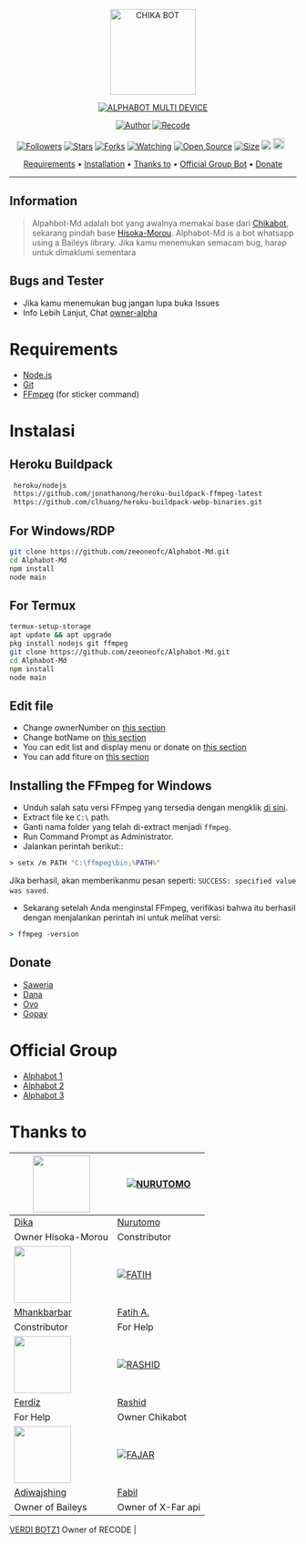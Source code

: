 <p align="center">
<img src="https://github.com/zeeoneofc/Alphabot-Md/blob/v4/image/lol.jpg" alt="CHIKA BOT" width="150"/>


</p>
<p align="center">
<a href="#"><img title="ALPHABOT MULTI DEVICE" src="https://img.shields.io/badge/ALPHABOT MULTI DEVICE-green?colorA=%23ff0000&colorB=%23017e40&style=for-the-badge"></a>
</p>
<p align="center">
<a href="https://github.com/DikaArdnt"><img title="Author" src="https://img.shields.io/badge/Author-Dika-red.svg?style=for-the-badge&logo=github"></a>
<a href="https://github.com/zeeoneofc/Alphabot-Md"><img title="Recode" src="https://img.shields.io/badge/Recode-ZeeoneOfc-red.svg?style=for-the-badge&logo=github"></a>
</p>
<p align="center">
<a href="https://github.com/zeeoneofc/followers"><img title="Followers" src="https://img.shields.io/github/followers/zeeoneofc?color=red&style=flat-square"></a>
<a href="https://github.com/zeeoneofc/Alphabot-Md/stargazers/"><img title="Stars" src="https://img.shields.io/github/stars/zeeoneofc/Alphabot-Md?color=blue&style=flat-square"></a>
<a href="https://github.com/zeeoneofc/Alphabot-Md/network/members"><img title="Forks" src="https://img.shields.io/github/forks/zeeoneofc/Alphabot-Md?color=red&style=flat-square"></a>
<a href="https://github.com/zeeoneofc/Alphabot-Md/watchers"><img title="Watching" src="https://img.shields.io/github/watchers/zeeoneofc/Alphabot-Md?label=Watchers&color=blue&style=flat-square"></a>
<a href="https://github.com/zeeoneofc/Alphabot-Md"><img title="Open Source" src="https://badges.frapsoft.com/os/v2/open-source.svg?v=103"></a>
<a href="https://github.com/zeeoneofc/Alphabot-Md/"><img title="Size" src="https://img.shields.io/github/repo-size/zeeoneofc/Alphabot-Md?style=flat-square&color=green"></a>
<a href="https://hits.seeyoufarm.com"><img src="https://hits.seeyoufarm.com/api/count/incr/badge.svg?url=https%3A%2F%2Fgithub.com%2Fzeeoneofc%2FAlphabot-Md&count_bg=%2379C83D&title_bg=%23555555&icon=probot.svg&icon_color=%2300FF6D&title=hits&edge_flat=false"/></a>
<a href="https://github.com/zeeoneofc/Alphabot-Md/graphs/commit-activity"><img height="20" src="https://img.shields.io/badge/Maintained%3F-yes-green.svg"></a>&nbsp;&nbsp;
</p>

<p align="center">
  <a href="https://github.com/zeeoneofc/Alphabot-Md#requirements">Requirements</a> •
  <a href="https://github.com/zeeoneofc/Alphabot-Md#instalasi">Installation</a> •
  <a href="https://github.com/zeeoneofc/Alphabot-Md#thanks-to">Thanks to</a> •
  <a href="https://github.com/zeeoneofc/Alphabot-Md#Official-Group"> Official Group Bot</a> •
  <a href="https://github.com/zeeoneofc/Alphabot-Md#donate">Donate</a>
</p>
</div>


---

## Information
> Alpahbot-Md adalah bot yang awalnya memakai base dari [Chikabot](https://github.com/rashidsiregar28/chikabot/blob/main/README.md), sekarang pindah base [Hisoka-Morou](https://github.com/DikaArdnt/Hisoka-Morou). Alphabot-Md is a bot whatsapp using a Baileys library.
> Jika kamu menemukan semacam bug, harap untuk dimaklumi sementara

## Bugs and Tester
* Jika kamu menemukan bug jangan lupa buka Issues
* Info Lebih Lanjut, Chat [owner-alpha](https://wa.me/62887435047326)

# Requirements
* [Node.js](https://nodejs.org/en/)
* [Git](https://git-scm.com/downloads)
* [FFmpeg](https://github.com/BtbN/FFmpeg-Builds/releases/download/autobuild-2020-12-08-13-03/ffmpeg-n4.3.1-26-gca55240b8c-win64-gpl-4.3.zip) (for sticker command)

# Instalasi
## Heroku Buildpack
```bash
 heroku/nodejs
 https://github.com/jonathanong/heroku-buildpack-ffmpeg-latest
 https://github.com/clhuang/heroku-buildpack-webp-binaries.git
```

## For Windows/RDP
```bash
git clone https://github.com/zeeoneofc/Alphabot-Md.git
cd Alphabot-Md
npm install
node main
```
## For Termux
```bash
termux-setup-storage
apt update && apt upgrade
pkg install nodejs git ffmpeg
git clone https://github.com/zeeoneofc/Alphabot-Md.git
cd Alphabot-Md
npm install
node main
```

## Edit file
- Change ownerNumber on [this section](https://github.com/zeeoneofc/aAlphabot-Md/blob/7a7ebe69cf44686d8a577f616b38b5d299ffefcc/config.json#L2)
- Change botName on [this section](https://github.com/zeeoneofc/Alphabot-Md/blob/7a7ebe69cf44686d8a577f616b38b5d299ffefcc/config.json#L3)
- You can edit list and display menu or donate on [this section](https://github.com/zeeoneofc/Alphabot-Md/blob/main/help/ind.js)
- You can add fiture on [this section](https://github.com/zeeoneofc/Alphabot-Md/tree/main/message)


## Installing the FFmpeg for Windows
* Unduh salah satu versi FFmpeg yang tersedia dengan mengklik [di sini](https://www.gyan.dev/ffmpeg/builds/).
* Extract file ke `C:\` path.
* Ganti nama folder yang telah di-extract menjadi `ffmpeg`.
* Run Command Prompt as Administrator.
* Jalankan perintah berikut::
```cmd
> setx /m PATH "C:\ffmpeg\bin;%PATH%"
```
Jika berhasil, akan memberikanmu pesan seperti: `SUCCESS: specified value was saved`.
* Sekarang setelah Anda menginstal FFmpeg, verifikasi bahwa itu berhasil dengan menjalankan perintah ini untuk melihat versi:
```cmd
> ffmpeg -version
```

## Donate
- [Saweria](https://saweria.co/zeeoneofc)
- [Dana](https://j.top4top.io/p_20532posd1.jpg)
- [Ovo](https://h.top4top.io/p_2053vk0uw1.jpg)
- [Gopay](https://i.top4top.io/p_2053em3vh1.jpg)

# Official Group
- [Alphabot 1](https://chat.whatsapp.com/EU890BcXjyBDkNaUT5WmYV)
- [Alphabot 2](https://chat.whatsapp.com/E8NExJwIbhBJYzssfqJNsE)
- [Alphabot 3](https://chat.whatsapp.com/KCSqHTky1apG7ApePsfiPy)


# Thanks to
<a href="https://github.com/DikaArdnt"><img src="https://github.com/DikaArdnt.png?size=100" width="100" height="100"></a> | [![NURUTOMO](https://github.com/Nurutomo.png?size=100)](https://github.com/Nurutomo) 
---|---
[Dika](https://github.com/DikaArdnt)  | [Nurutomo](https://github.com/Nurutomo)
Owner Hisoka-Morou | Constributor |
<a href="https://github.com/MhankBarBar"><img src="https://github.com/MhankBarBar.png?size=100" width="100" height="100"></a> | [![FATIH](https://github.com/fatiharridho.png?size=100)](https://github.com/fatiharridho) 
[Mhankbarbar](https://github.com/MhankBarBar)  | [Fatih A.](https://github.com/fatiharridho)
Constributor | For Help |
<a href="https://github.com/FERDIZ-afk"><img src="https://github.com/FERDIZ-afk.png?size=100" width="100" height="100"></a> | [![RASHID](http://github.com/rashidsiregar28.png?size=100)](http://github.com/rashidsiregar28) 
[Ferdiz](https://github.com/FERDIZ-afk)  | [Rashid](https://github.com/rashidsiregar28)
For Help | Owner Chikabot |
<a href="https://github.com/adiwajshing"><img src="https://github.com/adiwajshing.png?size=100" width="100" height="100"></a> | [![FAJAR](http://github.com/xfar05.png?size=100)](http://github.com/xfar05) 
[Adiwajshing](https://github.com/adiwajshing) | [Fabil](https://github.com/xfar05)
Owner of Baileys | Owner of X-Far api |
[VERDI BOTZ1](https://github.com/xfar05)
Owner of RECODE | 


